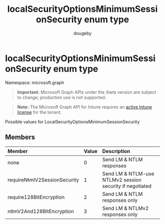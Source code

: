 ﻿---
title: "localSecurityOptionsMinimumSessionSecurity enum type"
description: "Possible values for LocalSecurityOptionsMinimumSessionSecurity"
author: "dougeby"
localization_priority: Normal
ms.prod: "intune"
doc_type: enumPageType
---

# localSecurityOptionsMinimumSessionSecurity enum type

Namespace: microsoft.graph

> **Important:** Microsoft Graph APIs under the /beta version are subject to change; production use is not supported.

> **Note:** The Microsoft Graph API for Intune requires an [active Intune license](https://go.microsoft.com/fwlink/?linkid=839381) for the tenant.

Possible values for LocalSecurityOptionsMinimumSessionSecurity

## Members

| Member                       | Value | Description                                              |
| :--------------------------- | :---- | :------------------------------------------------------- |
| none                         | 0     | Send LM & NTLM responses                                 |
| requireNtmlV2SessionSecurity | 1     | Send LM & NTLM-use NTLMv2 session security if negotiated |
| require128BitEncryption      | 2     | Send LM & NTLM responses only                            |
| ntlmV2And128BitEncryption    | 3     | Send LM & NTLMv2 responses only                          |
